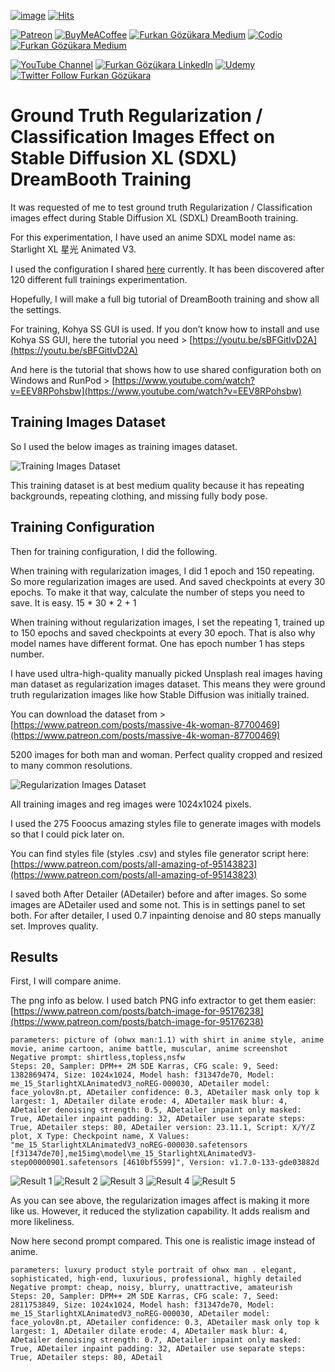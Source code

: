 
[![image](https://img.shields.io/discord/772774097734074388?label=Discord&logo=discord)](https://discord.com/servers/software-engineering-courses-secourses-772774097734074388) [![Hits](https://hits.seeyoufarm.com/api/count/incr/badge.svg?url=https%3A%2F%2Fgithub.com%2FFurkanGozukara%2FStable-Diffusion%2Fblob%2Fmain%2FGenerative-AI%2FDreamBooth-Training-on-SDXL-Anime-Model-%2526-Comparing-Ground-Truth-Regularization-Images-Effect.md&count_bg=%2379C83D&title_bg=%239E0F0F&icon=apachespark.svg&icon_color=%23E7E7E7&title=views&edge_flat=false)](https://hits.seeyoufarm.com) 

[![Patreon](https://img.shields.io/badge/Patreon-Support%20Me-F2EB0E?style=for-the-badge&logo=patreon)](https://www.patreon.com/SECourses) [![BuyMeACoffee](https://img.shields.io/badge/Buy%20Me%20a%20Coffee-ffdd00?style=for-the-badge&logo=buy-me-a-coffee&logoColor=black)](https://www.buymeacoffee.com/DrFurkan) [![Furkan Gözükara Medium](https://img.shields.io/badge/Medium-Follow%20Me-800080?style=for-the-badge&logo=medium&logoColor=white)](https://medium.com/@furkangozukara) [![Codio](https://img.shields.io/static/v1?style=for-the-badge&message=Articles&color=4574E0&logo=Codio&logoColor=FFFFFF&label=CivitAI)](https://civitai.com/user/SECourses/articles) [![Furkan Gözükara Medium](https://img.shields.io/badge/DeviantArt-Follow%20Me-990000?style=for-the-badge&logo=deviantart&logoColor=white)](https://www.deviantart.com/monstermmorpg)

[![YouTube Channel](https://img.shields.io/badge/YouTube-SECourses-C50C0C?style=for-the-badge&logo=youtube)](https://www.youtube.com/SECourses)  [![Furkan Gözükara LinkedIn](https://img.shields.io/badge/LinkedIn-Follow%20Me-0077B5?style=for-the-badge&logo=linkedin&logoColor=white)](https://www.linkedin.com/in/furkangozukara/)   [![Udemy](https://img.shields.io/static/v1?style=for-the-badge&message=Stable%20Diffusion%20Course&color=A435F0&logo=Udemy&logoColor=FFFFFF&label=Udemy)](https://www.udemy.com/course/stable-diffusion-dreambooth-lora-zero-to-hero/?referralCode=E327407C9BDF0CEA8156) [![Twitter Follow Furkan Gözükara](https://img.shields.io/badge/Twitter-Follow%20Me-1DA1F2?style=for-the-badge&logo=twitter&logoColor=white)](https://twitter.com/GozukaraFurkan)

# Ground Truth Regularization / Classification Images Effect on Stable Diffusion XL (SDXL) DreamBooth Training

It was requested of me to test ground truth Regularization / Classification images effect during Stable Diffusion XL (SDXL) DreamBooth training.

For this experimentation, I have used an anime SDXL model name as: Starlight XL 星光 Animated V3.

I used the configuration I shared [here](https://www.patreon.com/posts/very-best-for-of-89213064) currently. It has been discovered after 120 different full trainings experimentation.

Hopefully, I will make a full big tutorial of DreamBooth training and show all the settings.

For training, Kohya SS GUI is used. If you don’t know how to install and use Kohya SS GUI, here the tutorial you need > [https://youtu.be/sBFGitIvD2A](https://youtu.be/sBFGitIvD2A)

And here is the tutorial that shows how to use shared configuration both on Windows and RunPod > [https://www.youtube.com/watch?v=EEV8RPohsbw](https://www.youtube.com/watch?v=EEV8RPohsbw)

## Training Images Dataset

So I used the below images as training images dataset.

![Training Images Dataset](https://miro.medium.com/v2/resize:fit:1225/1*UDQgkWt1IevNLyUSCSx2aw.png)

This training dataset is at best medium quality because it has repeating backgrounds, repeating clothing, and missing fully body pose.

## Training Configuration

Then for training configuration, I did the following.

When training with regularization images, I did 1 epoch and 150 repeating. So more regularization images are used. And saved checkpoints at every 30 epochs. To make it that way, calculate the number of steps you need to save. It is easy. 15 * 30 * 2 + 1

When training without regularization images, I set the repeating 1, trained up to 150 epochs and saved checkpoints at every 30 epoch. That is also why model names have different format. One has epoch number 1 has steps number.

I have used ultra-high-quality manually picked Unsplash real images having man dataset as regularization images dataset. This means they were ground truth regularization images like how Stable Diffusion was initially trained.

You can download the dataset from > [https://www.patreon.com/posts/massive-4k-woman-87700469](https://www.patreon.com/posts/massive-4k-woman-87700469)

5200 images for both man and woman. Perfect quality cropped and resized to many common resolutions.

![Regularization Images Dataset](https://miro.medium.com/v2/resize:fit:1225/1*-R_vx1C_FjdJceD6P6wSGA.png)

All training images and reg images were 1024x1024 pixels.

I used the 275 Fooocus amazing styles file to generate images with models so that I could pick later on.

You can find styles file (styles .csv) and styles file generator script here: [https://www.patreon.com/posts/all-amazing-of-95143823](https://www.patreon.com/posts/all-amazing-of-95143823)

I saved both After Detailer (ADetailer) before and after images. So some images are ADetailer used and some not. This is in settings panel to set both. For after detailer, I used 0.7 inpainting denoise and 80 steps manually set. Improves quality.

## Results

First, I will compare anime.

The png info as below. I used batch PNG info extractor to get them easier: [https://www.patreon.com/posts/batch-image-for-95176238](https://www.patreon.com/posts/batch-image-for-95176238)

```
parameters: picture of (ohwx man:1.1) with shirt in anime style, anime movie, anime cartoon, anime battle, muscular, anime screenshot
Negative prompt: shirtless,topless,nsfw
Steps: 20, Sampler: DPM++ 2M SDE Karras, CFG scale: 9, Seed: 1382869474, Size: 1024x1024, Model hash: f31347de70, Model: me_15_StarlightXLAnimatedV3_noREG-000030, ADetailer model: face_yolov8n.pt, ADetailer confidence: 0.3, ADetailer mask only top k largest: 1, ADetailer dilate erode: 4, ADetailer mask blur: 4, ADetailer denoising strength: 0.5, ADetailer inpaint only masked: True, ADetailer inpaint padding: 32, ADetailer use separate steps: True, ADetailer steps: 80, ADetailer version: 23.11.1, Script: X/Y/Z plot, X Type: Checkpoint name, X Values: "me_15_StarlightXLAnimatedV3_noREG-000030.safetensors [f31347de70],me15img\model\me_15_StarlightXLAnimatedV3-step00000901.safetensors [4610bf5599]", Version: v1.7.0-133-gde03882d
```

![Result 1](https://miro.medium.com/v2/resize:fit:1225/1*HObcAUg7rjf0nkfcetMHxQ.png)
![Result 2](https://miro.medium.com/v2/resize:fit:1225/1*EEV1bfSrjbkn3XfeOzeIbQ.png)
![Result 3](https://miro.medium.com/v2/resize:fit:1225/1*Pak_JZm0mx4evb20lVBzzA.png)
![Result 4](https://miro.medium.com/v2/resize:fit:1225/1*ubrD1XUZNV0ZJkmWta79EQ.png)
![Result 5](https://miro.medium.com/v2/resize:fit:1225/1*G87vZ-UTwJd1xDCGyvEEnw.png)

As you can see above, the regularization images affect is making it more like us. However, it reduced the stylization capability. It adds realism and more likeliness.

Now here second prompt compared. This one is realistic image instead of anime.

```
parameters: luxury product style portrait of ohwx man . elegant, sophisticated, high-end, luxurious, professional, highly detailed
Negative prompt: cheap, noisy, blurry, unattractive, amateurish
Steps: 20, Sampler: DPM++ 2M SDE Karras, CFG scale: 7, Seed: 2811753849, Size: 1024x1024, Model hash: f31347de70, Model: me_15_StarlightXLAnimatedV3_noREG-000030, ADetailer model: face_yolov8n.pt, ADetailer confidence: 0.3, ADetailer mask only top k largest: 1, ADetailer dilate erode: 4, ADetailer mask blur: 4, ADetailer denoising strength: 0.7, ADetailer inpaint only masked: True, ADetailer inpaint padding: 32, ADetailer use separate steps: True, ADetailer steps: 80, ADetail
```
